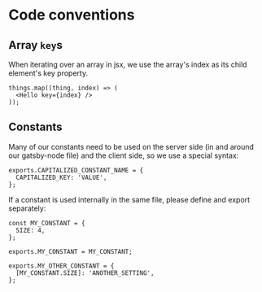 # Code conventions

## Array `key`s

When iterating over an array in jsx, we use the array's index as its child element's
key property.

```
things.map((thing, index) => (
  <Hello key={index} />
));
```

## Constants

Many of our constants need to be used on the server side (in and around our gatsby-node file) and the client side, so we use a special syntax:

```
exports.CAPITALIZED_CONSTANT_NAME = {
  CAPITALIZED_KEY: 'VALUE',
};
```

If a constant is used internally in the same file, please define and export separately:

```
const MY_CONSTANT = {
  SIZE: 4,
};

exports.MY_CONSTANT = MY_CONSTANT;

exports.MY_OTHER_CONSTANT = {
  [MY_CONSTANT.SIZE]: 'ANOTHER_SETTING',
};
```
